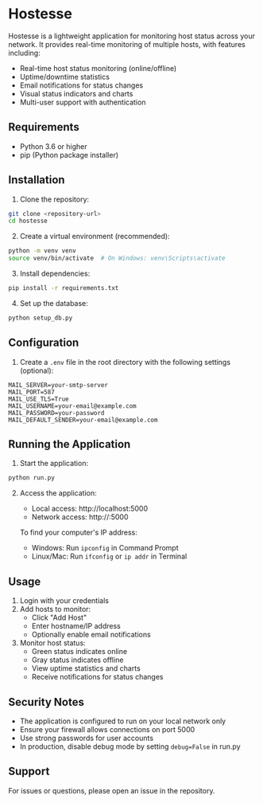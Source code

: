 # Hostesse

Hostesse is a lightweight application for monitoring host status across your network. It provides real-time monitoring of multiple hosts, with features including:

- Real-time host status monitoring (online/offline)
- Uptime/downtime statistics
- Email notifications for status changes
- Visual status indicators and charts
- Multi-user support with authentication

## Requirements

- Python 3.6 or higher
- pip (Python package installer)

## Installation

1. Clone the repository:
```bash
git clone <repository-url>
cd hostesse
```

2. Create a virtual environment (recommended):
```bash
python -m venv venv
source venv/bin/activate  # On Windows: venv\Scripts\activate
```

3. Install dependencies:
```bash
pip install -r requirements.txt
```

4. Set up the database:
```bash
python setup_db.py
```

## Configuration

1. Create a `.env` file in the root directory with the following settings (optional):
```
MAIL_SERVER=your-smtp-server
MAIL_PORT=587
MAIL_USE_TLS=True
MAIL_USERNAME=your-email@example.com
MAIL_PASSWORD=your-password
MAIL_DEFAULT_SENDER=your-email@example.com
```

## Running the Application

1. Start the application:
```bash
python run.py
```

2. Access the application:
   - Local access: http://localhost:5000
   - Network access: http://<your-computer-ip>:5000
   
   To find your computer's IP address:
   - Windows: Run `ipconfig` in Command Prompt
   - Linux/Mac: Run `ifconfig` or `ip addr` in Terminal

## Usage

1. Login with your credentials
2. Add hosts to monitor:
   - Click "Add Host"
   - Enter hostname/IP address
   - Optionally enable email notifications
3. Monitor host status:
   - Green status indicates online
   - Gray status indicates offline
   - View uptime statistics and charts
   - Receive notifications for status changes

## Security Notes

- The application is configured to run on your local network only
- Ensure your firewall allows connections on port 5000
- Use strong passwords for user accounts
- In production, disable debug mode by setting `debug=False` in run.py

## Support

For issues or questions, please open an issue in the repository.
